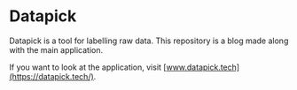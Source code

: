 # Datapick

Datapick is a tool for labelling raw data. This repository is a blog made along with the main application.

If you want to look at the application, visit [www.datapick.tech](https://datapick.tech/).
